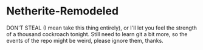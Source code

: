 # Netherite-Remodeled
DON'T STEAL (I mean take this thing entirely), or I'll let you feel the strength of a thousand cockroach tonight.
Still need to learn git a bit more, so the events of the repo might be weird, please ignore them, thanks.
